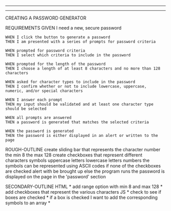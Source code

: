 ___________________________________________________________________________________________________
___________________________________________________________________________________________________

CREATING A PASSWORD GENERATOR

REQUIREMENTS
    GIVEN I need a new, secure password

    WHEN I click the button to generate a password
    THEN I am presented with a series of prompts for password criteria

    WHEN prompted for password criteria
    THEN I select which criteria to include in the password

    WHEN prompted for the length of the password
    THEN I choose a length of at least 8 characters and no more than 128 characters
    
    WHEN asked for character types to include in the password
    THEN I confirm whether or not to include lowercase, uppercase, numeric, and/or special characters
    
    WHEN I answer each prompt
    THEN my input should be validated and at least one character type should be selected
    
    WHEN all prompts are answered
    THEN a password is generated that matches the selected criteria
    
    WHEN the password is generated
    THEN the password is either displayed in an alert or written to the page


ROUGH-OUTLINE
    create sliding bar that represents the character number
        the min 8
        the max 128
    create checkboxes that represent different characters
        symbols
        uppercase letters 
        lowercase letters
        numbers
            the symbols can be represented using ASCII codes
    if none of the checkboxes are checked alert with be brought up
        else the program runs
    the password is displayed on the page in the 'password' section

SECONDARY-OUTLINE
    HTML
        * add range option with min 8 and max 128
        * add checkboxes that represent the various characters
    JS
        * check to see if boxes are checked
        * if a box is checked I want to add the corresponding symbols to an array
        *
        
